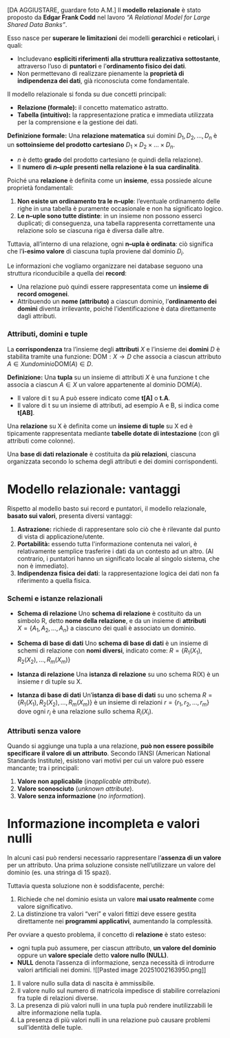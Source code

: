 [DA AGGIUSTARE, guardare foto A.M.]
Il **modello relazionale** è stato proposto da **Edgar Frank Codd** nel lavoro _“A Relational Model for Large Shared Data Banks”_.

Esso nasce per **superare le limitazioni** dei modelli **gerarchici** e **reticolari**, i quali:
- Includevano **espliciti riferimenti alla struttura realizzativa sottostante**, attraverso l’uso di **puntatori** e l’**ordinamento fisico dei dati**.
- Non permettevano di realizzare pienamente la **proprietà di indipendenza dei dati**, già riconosciuta come fondamentale.
    
Il modello relazionale si fonda su due concetti principali:
- **Relazione (formale):** il concetto matematico astratto.
- **Tabella (intuitivo):** la rappresentazione pratica e immediata utilizzata per la comprensione e la gestione dei dati.
  
**Definizione formale:**
Una **relazione matematica** sui domini $D_1, D_2, …, D_n$ è un **sottoinsieme del prodotto cartesiano** $D_1 \times D_2 \times … \times D_n$.
- $n$ è detto **grado** del prodotto cartesiano (e quindi della relazione).
- Il **numero di $n–uple$ presenti nella relazione è la sua** **cardinalità**.

Poiché una **relazione** è definita come un **insieme**, essa possiede alcune proprietà fondamentali:
1. **Non esiste un ordinamento tra le n–uple**: l’eventuale ordinamento delle righe in una tabella è puramente occasionale e non ha significato logico.
2. **Le n–uple sono tutte distinte**: in un insieme non possono esserci duplicati; di conseguenza, una tabella rappresenta correttamente una relazione solo se ciascuna riga è diversa dalle altre.
    
Tuttavia, all’interno di una relazione, ogni **n–upla è ordinata**: ciò significa che          l’**i-esimo valore** di ciascuna tupla proviene dal dominio $D_i$.

Le informazioni che vogliamo organizzare nei database seguono una struttura riconducibile a quella dei **record**:
- Una relazione può quindi essere rappresentata come un **insieme di record omogenei**.
- Attribuendo un **nome (attributo)** a ciascun dominio, l’**ordinamento dei domini** diventa irrilevante, poiché l’identificazione è data direttamente dagli attributi.


### **Attributi, domini e tuple**
La **corrispondenza** tra l’insieme degli **attributi** $X$ e l’insieme dei **domini** $D$ è stabilita tramite una funzione:
$\text{DOM}: X \rightarrow D$
che associa a ciascun attributo $A \in X un dominio \text{DOM}(A) \in D$.

**Definizione:**
Una **tupla** su un insieme di attributi $X$ è una funzione t che associa a ciascun $A \in X$ un valore appartenente al dominio $\text{DOM}(A)$.
- Il valore di t su A può essere indicato come **t[A]** o **t.A**.
- Il valore di t su un insieme di attributi, ad esempio A e B, si indica come **t[AB]**.

Una **relazione** su X è definita come un **insieme di tuple** su X ed è tipicamente rappresentata mediante **tabelle dotate di intestazione** (con gli attributi come colonne).

Una **base di dati relazionale** è costituita da **più relazioni**, ciascuna organizzata secondo lo schema degli attributi e dei domini corrispondenti.


# Modello relazionale: vantaggi
Rispetto al modello basto sui record e puntatori, il modello relazionale, **basato sui valori**, presenta diversi vantaggi:
1. **Astrazione:** richiede di rappresentare solo ciò che è rilevante dal punto di vista di applicazione/utente. 
2. **Portabilità:** essendo tutta l'informazione contenuta nei valori, è relativamente semplice trasferire i dati da un contesto ad un altro. (Al contrario, i puntatori hanno un significato locale al singolo sistema, che non è immediato).
3. **Indipendenza fisica dei dati**: la rappresentazione logica dei dati non fa riferimento a quella fisica. 

### **Schemi e istanze relazionali**
- **Schema di relazione**
    Uno **schema di relazione** è costituito da un simbolo R, detto **nome della relazione**, e da un insieme di **attributi**    
    $X = \{A_1, A_2, …, A_n\}$
    a ciascuno dei quali è associato un dominio.
    
- **Schema di base di dati**
    Uno **schema di base di dati** è un insieme di schemi di relazione con **nomi diversi**, indicato come:
    $R = \{ R_1(X_1), R_2(X_2), …, R_m(X_m) \}$
    
- **Istanza di relazione**
    Una **istanza di relazione** su uno schema R(X) è un insieme r di tuple su X.

- **Istanza di base di dati**
    Un’**istanza di base di dati** su uno schema
    $R = \{ R_1(X_1), R_2(X_2), …, R_m(X_m) \}$
    è un insieme di relazioni
    $r = \{ r_1, r_2, …, r_m \}$
    dove ogni $r_i$ è una relazione sullo schema $R_i(X_i)$.

### **Attributi senza valore**
Quando si aggiunge una tupla a una relazione, **può non essere possibile specificare il valore di un attributo**.
Secondo l’ANSI (American National Standards Institute), esistono vari motivi per cui un valore può essere mancante; tra i principali:
1. **Valore non applicabile** (_inapplicable attribute_). 
2. **Valore sconosciuto** (_unknown attribute_).  
3. **Valore senza informazione** (_no information_). 

# **Informazione incompleta e valori nulli**
In alcuni casi può rendersi necessario rappresentare l’**assenza di un valore** per un attributo.
Una prima soluzione consiste nell’utilizzare un valore del dominio (es. una stringa di 15 spazi).

Tuttavia questa soluzione non è soddisfacente, perché:
1. Richiede che nel dominio esista un valore **mai usato realmente** come valore significativo.
2. La distinzione tra valori “veri” e valori fittizi deve essere gestita direttamente nei **programmi applicativi**, aumentando la complessità.

Per ovviare a questo problema, il concetto di **relazione** è stato esteso:
- ogni tupla può assumere, per ciascun attributo, **un valore del dominio** oppure un **valore speciale** detto **valore nullo (NULL)**.
- **NULL** denota l’assenza di informazione, senza necessità di introdurre valori artificiali nei domini.
![[Pasted image 20251002163950.png]]
1. Il valore nullo sulla data di nascita è ammissibile.
2. Il valore nullo sul numero di matricola impedisce di stabilire correlazioni fra tuple di relazioni diverse.
3. La presenza di più valori nulli in una tupla può rendere inutilizzabili le altre informazione nella tupla.
4. La presenza di più valori nulli in una relazione può causare problemi sull’identità delle tuple.
